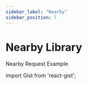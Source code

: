 ```yaml
---
sidebar_label: "Nearby"
sidebar_position: 7
---
```


# Nearby Library

Nearby Request Example

import Gist from 'react-gist';

<Gist id="ff504f6cbc706db0282c66cf397d7c03"/>

